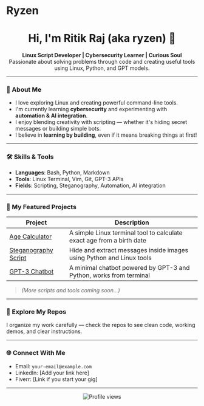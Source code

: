 # Ryzen
<h1 align="center">Hi, I'm Ritik Raj (aka ryzen) 👋</h1>

<p align="center">
  <b>Linux Script Developer | Cybersecurity Learner | Curious Soul</b><br>
  Passionate about solving problems through code and creating useful tools using Linux, Python, and GPT models.
</p>

---

### 🚀 About Me

- I love exploring Linux and creating powerful command-line tools.
- I'm currently learning **cybersecurity** and experimenting with **automation & AI integration**.
- I enjoy blending creativity with scripting — whether it's hiding secret messages or building simple bots.
- I believe in **learning by building**, even if it means breaking things at first!

---

### 🛠️ Skills & Tools

- **Languages**: Bash, Python, Markdown  
- **Tools**: Linux Terminal, Vim, Git, GPT-3 APIs  
- **Fields**: Scripting, Steganography, Automation, AI integration

---

### 🔧 My Featured Projects

| Project | Description |
|--------|-------------|
| [Age Calculator](https://github.com/ryzen-onx/age-calculator) | A simple Linux terminal tool to calculate exact age from a birth date |
| [Steganography Script](https://github.com/ryzen-onx/steganography-tool) | Hide and extract messages inside images using Python and Linux tools |
| [GPT-3 Chatbot](https://github.com/ryzen-onx/gpt3-chatbot) | A minimal chatbot powered by GPT-3 and Python, works from terminal |

> *(More scripts and tools coming soon...)*

---

### 📂 Explore My Repos

I organize my work carefully — check the repos to see clean code, working demos, and clear instructions.

---

### 🌐 Connect With Me

- Email: `your-email@example.com`
- LinkedIn: [Add your link here]
- Fiverr: [Link if you start your gig]

---

<p align="center">
  <img src="https://komarev.com/ghpvc/?username=ryslzen&style=flat-square&color=blue" alt="Profile views" />  
</p>

